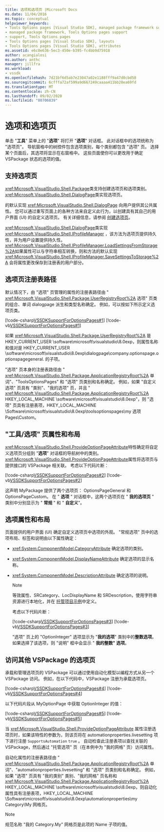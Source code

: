 ```yaml
---
title: 选项和选项页 |Microsoft Docs
ms.date: 11/04/2016
ms.topic: conceptual
helpviewer_keywords:
- Tools Options pages [Visual Studio SDK], managed package framework support
- managed package framework, Tools Options pages support
- support, Tools Options pages
- Tools Options pages [Visual Studio SDK], layouts
- Tools Options pages [Visual Studio SDK], attributes
ms.assetid: e6c0e636-5ec3-450e-b395-fc4bb9d75918
author: acangialosi
ms.author: anthc
manager: jillfra
ms.workload:
- vssdk
ms.openlocfilehash: 7d21bf6d5ab7e23047a02e1188fff9a47d0cbd58
ms.sourcegitcommit: 6cfffa72af599a9d667249caaaa411bb28ea69fd
ms.translationtype: MT
ms.contentlocale: zh-CN
ms.lasthandoff: 09/02/2020
ms.locfileid: "80706839"
---
```

# <a name="options-and-options-pages"></a>选项和选项页
单击 "**工具**" 菜单上的 "**选项**" 将打开 "**选项**" 对话框。 此对话框中的选项统称为 "选项页"。 导航窗格中的树控件包含选项类别，每个类别都包含 "选项" 页。 选择某个页面后，其选项将显示在右窗格中。 这些页面使你可以更改用于确定 VSPackage 状态的选项的值。

## <a name="support-for-options-pages"></a>支持选项页
 <xref:Microsoft.VisualStudio.Shell.Package>类支持创建选项页和选项类别。 <xref:Microsoft.VisualStudio.Shell.DialogPage>类实现选项页。

 的默认实现 <xref:Microsoft.VisualStudio.Shell.DialogPage> 向用户提供其公共属性。 您可以通过重写页面上的各种方法来自定义此行为，以创建具有其自己的用户界面 (UI) 的自定义选项页。 有关详细信息，请参阅 [创建选项页](../../extensibility/creating-an-options-page.md)。

 <xref:Microsoft.VisualStudio.Shell.DialogPage>类实现 <xref:Microsoft.VisualStudio.Shell.IProfileManager> ，该方法为选项页提供持久性，并为用户设置提供持久性。 <xref:Microsoft.VisualStudio.Shell.IProfileManager.LoadSettingsFromStorage%2A>如果属性可以与字符串相互转换，则和方法的默认实现 <xref:Microsoft.VisualStudio.Shell.IProfileManager.SaveSettingsToStorage%2A> 会将属性更改保存到注册表的用户部分。

## <a name="options-page-registry-path"></a>选项页注册表路径
 默认情况下，由 "选项" 页管理的属性的注册表路径由 " <xref:Microsoft.VisualStudio.Shell.Package.UserRegistryRoot%2A> 选项" 页类的组合、单词 dialogpage 派生和类型名称确定。 例如，可以按如下所示定义选项页类。

 [!code-csharp[VSSDKSupportForOptionsPages#1](../../extensibility/internals/codesnippet/CSharp/options-and-options-pages_1.cs)]
 [!code-vb[VSSDKSupportForOptionsPages#1](../../extensibility/internals/codesnippet/VisualBasic/options-and-options-pages_1.vb)]

 如果 <xref:Microsoft.VisualStudio.Shell.Package.UserRegistryRoot%2A> 是 HKEY_CURRENT_USER \software\microsoft\visualstudio\8.0exp，则属性名称和值对是 HKEY_CURRENT_USER \software\microsoft\visualstudio\8.0exp\dialogpage\company.optionspage.optionspagegeneral. 的子项。

 "选项" 页本身的注册表路径由 " <xref:Microsoft.VisualStudio.Shell.Package.ApplicationRegistryRoot%2A> 单词"、"ToolsOptionsPages" 和 "选项" 页类别和名称确定。 例如，如果 "自定义选项" 页具有 "类别"、"我的选项" 页，并且 " <xref:Microsoft.VisualStudio.Shell.Package.ApplicationRegistryRoot%2A> HKEY_LOCAL_MACHINE \software\microsoft\visualstudio\8.0exp"，则 "选项" 页具有注册表项，HKEY_LOCAL_MACHINE \Software\microsoft\visualstudio\8.0exp\toolsoptionspages\my 选项 Pages\Custom。

## <a name="toolsoptions-page-attributes-and-layout"></a>"工具/选项" 页属性和布局
 <xref:Microsoft.VisualStudio.Shell.ProvideOptionPageAttribute>特性确定将自定义选项页分组到 "**选项**" 对话框的导航树中的类别。 <xref:Microsoft.VisualStudio.Shell.ProvideOptionPageAttribute>属性将选项页与提供接口的 VSPackage 相关联。 考虑以下代码片断：

 [!code-csharp[VSSDKSupportForOptionsPages#2](../../extensibility/internals/codesnippet/CSharp/options-and-options-pages_2.cs)]
 [!code-vb[VSSDKSupportForOptionsPages#2](../../extensibility/internals/codesnippet/VisualBasic/options-and-options-pages_2.vb)]

 这声明 MyPackage 提供了两个选项页： OptionsPageGeneral 和 OptionsPageCustom。 在 " **选项** " 对话框中，这两个选项页在 " **我的选项页** " 类别中分别显示为 " **常规** " 和 " **自定义**"。

## <a name="option-attributes-and-layout"></a>选项属性和布局
 页面提供的用户界面 (UI) 确定自定义选项页中选项的外观。 "常规选项" 页中的选项布局、标签和说明由以下属性确定：

- <xref:System.ComponentModel.CategoryAttribute> 确定选项的类别。

- <xref:System.ComponentModel.DisplayNameAttribute> 确定选项的显示名称。

- <xref:System.ComponentModel.DescriptionAttribute> 确定选项的说明。

  > [!NOTE]
  > 等效属性、SRCategory、LocDisplayName 和 SRDescription，使用字符串资源进行本地化，并在 [托管项目示例](/azure/devops/integrate/index)中定义。

  考虑以下代码片断：

  [!code-csharp[VSSDKSupportForOptionsPages#3](../../extensibility/internals/codesnippet/CSharp/options-and-options-pages_3.cs)]
  [!code-vb[VSSDKSupportForOptionsPages#3](../../extensibility/internals/codesnippet/VisualBasic/options-and-options-pages_3.vb)]

  "选项" 页上的 "OptionInteger" 选项显示为 "**我的选项**" 类别中的**整数选项**。 如果选择了该选项，则 "说明" 框中会显示 " **我的整数" 选项**。

## <a name="accessing-options-pages-from-another-vspackage"></a>访问其他 VSPackage 的选项页
 承载和管理选项页的 VSPackage 可以通过使用自动化模型以编程方式从另一个 VSPackage 访问。 例如，在以下代码中，VSPackage 注册为承载选项页。

 [!code-csharp[VSSDKSupportForOptionsPages#4](../../extensibility/internals/codesnippet/CSharp/options-and-options-pages_4.cs)]
 [!code-vb[VSSDKSupportForOptionsPages#4](../../extensibility/internals/codesnippet/VisualBasic/options-and-options-pages_4.vb)]

 以下代码片段从 MyOptionPage 中获取 OptionInteger 的值：

 [!code-csharp[VSSDKSupportForOptionsPages#5](../../extensibility/internals/codesnippet/CSharp/options-and-options-pages_5.cs)]
 [!code-vb[VSSDKSupportForOptionsPages#5](../../extensibility/internals/codesnippet/VisualBasic/options-and-options-pages_5.vb)]

 当 <xref:Microsoft.VisualStudio.Shell.ProvideOptionPageAttribute> 属性注册选项页时，如果该特性的参数为，则该页将在 automationproperties.livesetting 项下进行注册 `SupportsAutomation` `true` 。 自动检查此注册表项以查找关联的 VSPackage，然后通过 "托管选项" 页（在本例中为 "我的网格" 页）访问属性。

 自动化属性的注册表路径由 " <xref:Microsoft.VisualStudio.Shell.Package.ApplicationRegistryRoot%2A> 单词"、"automationproperties.livesetting" 和 "选项" 页类别和名称确定。 例如，如果 "选项" 页具有 "我的类别" 类别、"我的网格" 页名称和 <xref:Microsoft.VisualStudio.Shell.Package.ApplicationRegistryRoot%2A> HKEY_LOCAL_MACHINE \software\microsoft\visualstudio\8.0exp，则自动化属性具有注册表项，HKEY_LOCAL_MACHINE \Software\microsoft\visualstudio\8.0exp\automationproperties\my Category\My 网格页。

> [!NOTE]
> 规范名称 "我的 Category.My" 网格页是此项的 Name 子项的值。
